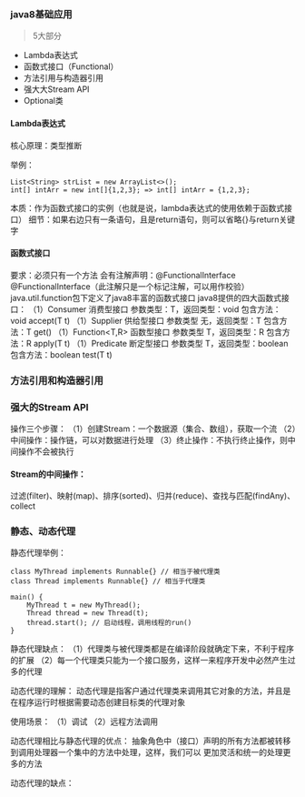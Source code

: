### java8基础应用
> 5大部分
+ Lambda表达式
+ 函数式接口（Functional）
+ 方法引用与构造器引用
+ 强大大Stream API
+ Optional类

#### Lambda表达式
核心原理：类型推断

举例：
```
List<String> strList = new ArrayList<>();
int[] intArr = new int[]{1,2,3}; => int[] intArr = {1,2,3};
```
本质：作为函数式接口的实例（也就是说，lambda表达式的使用依赖于函数式接口）
细节：如果右边只有一条语句，且是return语句，则可以省略{}与return关键字


#### 函数式接口
要求：必须只有一个方法
会有注解声明：@FunctionalInterface
@FunctionalInterface（此注解只是一个标记注解，可以用作校验）
java.util.function包下定义了java8丰富的函数式接口
java8提供的四大函数式接口：
（1）Consumer<T> 消费型接口 参数类型：T，返回类型：void 包含方法：void accept(T t)
（1）Supplier<T> 供给型接口 参数类型 无，返回类型：T 包含方法：T get()
（1）Function<T,R> 函数型接口 参数类型 T，返回类型：R 包含方法：R apply(T t)
（1）Predicate<T> 断定型接口 参数类型 T，返回类型：boolean 包含方法：boolean test(T t)


### 方法引用和构造器引用


### 强大的Stream API
操作三个步骤：
（1）创建Stream：一个数据源（集合、数组），获取一个流
（2）中间操作：操作链，可以对数据进行处理
（3）终止操作：不执行终止操作，则中间操作不会被执行

#### Stream的中间操作：
过滤(filter)、映射(map)、排序(sorted)、归并(reduce)、查找与匹配(findAny)、collect

### 静态、动态代理
静态代理举例：
```
class MyThread implements Runnable{} // 相当于被代理类
class Thread implements Runnable{} // 相当于代理类

main() {
    MyThread t = new MyThread();
    Thread thread = new Thread(t);
    thread.start(); // 启动线程，调用线程的run()
}
```

静态代理缺点：
（1）代理类与被代理类都是在编译阶段就确定下来，不利于程序的扩展
（2）每一个代理类只能为一个接口服务，这样一来程序开发中必然产生过多的代理

动态代理的理解：
动态代理是指客户通过代理类来调用其它对象的方法，并且是在程序运行时根据需要动态创建目标类的代理对象

使用场景：
（1）调试
（2）远程方法调用

动态代理相比与静态代理的优点：
抽象角色中（接口）声明的所有方法都被转移到调用处理器一个集中的方法中处理，这样，我们可以
更加灵活和统一的处理更多的方法

动态代理的缺点：
